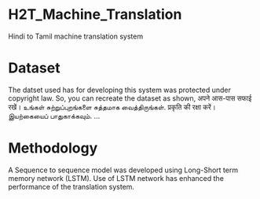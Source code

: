 # H2T_Machine_Translation
Hindi to Tamil machine translation system
# Dataset
The datset used has for developing this system was protected under copyright law. So, you can recreate the dataset as shown,
<Hindi Sentence>  <Tamil Sentence>
अपने आस-पास सफाई रखें।  உங்கள் சுற்றுப்புறங்களை சுத்தமாக வைத்திருங்கள்.
प्रकृति की रक्षा करें।  இயற்கையைப் பாதுகாக்கவும்.
...
# Methodology
A Sequence to sequence model was developed using Long-Short term memory network (LSTM). Use of LSTM network has enhanced the performance of the translation system.
